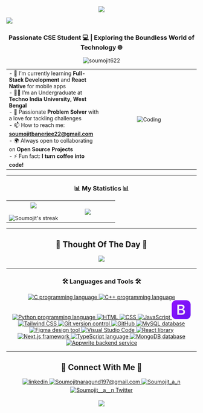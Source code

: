 <p align="center">
  <picture align="center">
    <img align="center" src="https://github.com/7oSkaaa/7oSkaaa/blob/main/Images/about_me.gif?raw=true" width="50px">
  </picture>
</p>

<!-- <h1 align="center">Hi 👋, I'm Soumojit Banerjee</h1> -->
<!-- <h1 align="center">
  <a href="https://github.com/Ratheshan03/readme-typing-svg"><img src="https://readme-typing-svg.herokuapp.com?lines=Computer+Science+Undergraduate;Frontend+Developer;DS%20|%20Web+Development%20Enthusiast;Aspiring+Learner&center=true&width=500&height=50"></a>
</h1> -->

<a href="https://github.com/Ratheshan03/readme-typing-svg"><img src="https://readme-typing-svg.herokuapp.com?lines=Hi+%F0%9F%91%8B%2C+I%27m+Soumojit+Banerjee&center=true&width=500&height=50"></a>

<h3 align="center">Passionate CSE Student 💻 | Exploring the Boundless World of Technology 🌐</h3>

<p align="center"> 
  <img src="https://komarev.com/ghpvc/?username=soumojit622&label=Profile%20views&color=0e75b6&style=flat" alt="soumojit622" /> 
</p>

<table align="center">
  <tr border="none">
    <td width="50%" align="left">
      - 🌱 I’m currently learning <b>Full-Stack Development</b> and <b>React Native</b> for mobile apps <br>
      - 🧑‍🎓 I’m an Undergraduate at <b>Techno India University, West Bengal</b> <br>
      - 💬 Passionate <b>Problem Solver</b> with a love for tackling challenges <br>
      - 📫 How to reach me: <a href="mailto:soumojitbanerjee22@gmail.com"><b>soumojitbanerjee22@gmail.com</b></a> <br>
      - 🌍 Always open to collaborating on <b>Open Source Projects</b> <br>
      - ⚡ Fun fact: <b>I turn coffee into code!</b>
    </td>
    <td width="50%" align="center">
      <img align="center" alt="Coding" width="450" src="https://repository-images.githubusercontent.com/588181932/e36ec678-7984-4cdd-8e4c-a3932772ff8e">
    </td>
  </tr>
</table>

---

<h3 align="center">📊 My Statistics 📊</h3>
<p align="center">
<table align="center">
  <tr border="none">
    <td width="50%" align="center">
      <img align="center" src="https://github-readme-stats.vercel.app/api?username=soumojit622&theme=dark&show_icons=true&count_private=true" />
      <br><br>
      <img title="🔥 Get streak stats for your profile at git.io/streak-stats" alt="Soumojit's streak" src="https://github-readme-streak-stats.herokuapp.com/?user=soumojit622&theme=dark&hide_border=false" />
    </td>
    <td width="50%" align="center">
      <img align="center" src="https://github-readme-stats.anuraghazra1.vercel.app/api/top-langs/?username=soumojit622&theme=dark&hide_border=false&no-bg=true&no-frame=true&langs_count=10"/>
    </td>
  </tr>
</table>
</p>

---

<!--Dynamic Quote card updated everyday at 12 PM-->
<h2 align="center">🌟 Thought Of The Day 🌟</h2>

<!--STARTS_HERE_QUOTE_CARD-->
<p align="center">
<img src="https://readme-daily-quotes.vercel.app/api?&quote=Music%20is%20like%20creating%20an%20emotional%20painting.%20The%20sounds%20are%20the%20colors.&theme=dark&bg_color=181818&author_color=ffeb95">
</p>
<!--ENDS_HERE_QUOTE_CARD-->

<!-- <h3 align="center">Connect with me:</h3>
<p align="center">
  <a href="https://www.youtube.com/@soumojitbanerjee7273" target="blank">
    <img align="center" src="https://img.icons8.com/fluency/48/000000/youtube-play.png" alt="YouTube" height="50" width="50" />
  </a>
  <a href="https://linkedin.com/in/soumojit-banerjee-4914b3228" target="blank">
    <img align="center" src="https://img.icons8.com/color/48/000000/linkedin.png" alt="LinkedIn" height="50" width="50" />
  </a>
  <a href="https://github.com/soumojit622" target="blank">
    <img align="center" src="https://img.icons8.com/ios-glyphs/48/000000/github.png" alt="GitHub" height="50" width="50" />
  </a>
  <a href="https://stackoverflow.com/users/22345746/soumojit-banerjee" target="blank">
    <img align="center" src="https://img.icons8.com/color/48/000000/stack-overflow.png" alt="Stack Overflow" height="50" width="50" />
  </a>
  <a href="https://www.facebook.com/soumojit.banerjee.125" target="blank">
    <img align="center" src="https://img.icons8.com/color/48/000000/facebook.png" alt="Facebook" height="50" width="50" />
  </a>
  <a href="https://www.instagram.com/soumo622/" target="blank">
    <img align="center" src="https://img.icons8.com/fluency/48/000000/instagram-new.png" alt="Instagram" height="50" width="50" />
  </a>
</p> -->

---

<h3 align="center">🛠️ Languages and Tools 🛠️</h3>
<p align="center"> 
  <a href="https://learn.microsoft.com/en-us/cpp/c-language/?view=msvc-160" target="_blank" rel="noreferrer"> 
    <img src="https://github.com/Scar1109/skill-icons/blob/Scar1109/icons/C.svg" alt="C programming language" width="50" height="50"/> 
  </a> 
  <a href="https://en.cppreference.com/w/cpp" target="_blank" rel="noreferrer"> 
    <img src="https://github.com/Scar1109/skill-icons/blob/Scar1109/icons/CPP.svg" alt="C++ programming language" width="50" height="50"/> 
  </a> 
  <a href="https://www.python.org" target="_blank" rel="noreferrer"> 
    <img src="https://github.com/Scar1109/skill-icons/blob/Scar1109/icons/Python-Light.svg" alt="Python programming language" width="50" height="50"/> 
  </a> 
  <a href="https://developer.mozilla.org/en-US/docs/Web/HTML" target="_blank" rel="noreferrer"> 
    <img src="https://github.com/Scar1109/skill-icons/blob/Scar1109/icons/HTML.svg" alt="HTML" width="50" height="50"/> 
  </a> 
  <a href="https://developer.mozilla.org/en-US/docs/Web/CSS" target="_blank" rel="noreferrer"> 
    <img src="https://github.com/Scar1109/skill-icons/blob/Scar1109/icons/CSS.svg" alt="CSS" width="50" height="50"/> 
  </a> 
  <a href="https://developer.mozilla.org/en-US/docs/Web/JavaScript" target="_blank" rel="noreferrer"> 
    <img src="https://github.com/Scar1109/skill-icons/blob/Scar1109/icons/JavaScript.svg" alt="JavaScript" width="50" height="50"/> 
  </a> 
  <a href="https://getbootstrap.com" target="_blank" rel="noreferrer"> 
    <img src="https://github.com/tandpfun/skill-icons/blob/main/icons/Bootstrap.svg" alt="Bootstrap framework" width="50" height="50"/> 
  </a> 
  <a href="https://tailwindcss.com" target="_blank" rel="noreferrer"> 
    <img src="https://github.com/Scar1109/skill-icons/blob/Scar1109/icons/TailwindCSS-Light.svg" alt="Tailwind CSS" width="50" height="50"/> 
  </a> 
  <a href="https://git-scm.com" target="_blank" rel="noreferrer"> 
    <img src="https://github.com/Scar1109/skill-icons/blob/Scar1109/icons/Git.svg" alt="Git version control" width="50" height="50"/> 
  </a> 
  <a href="https://github.com" target="_blank" rel="noreferrer"> 
    <img src="https://github.com/Scar1109/skill-icons/blob/Scar1109/icons/Github-Light.svg" alt="GitHub" width="50" height="50"/> 
  </a> 
  <a href="https://www.mysql.com" target="_blank" rel="noreferrer"> 
    <img src="https://github.com/Scar1109/skill-icons/blob/Scar1109/icons/MySQL-Light.svg" alt="MySQL database" width="50" height="50"/> 
  </a> 
  <a href="https://www.figma.com" target="_blank" rel="noreferrer"> 
    <img src="https://github.com/Scar1109/skill-icons/blob/Scar1109/icons/Figma-Light.svg" alt="Figma design tool" width="50" height="50"/> 
  </a> 
  <a href="https://code.visualstudio.com" target="_blank" rel="noreferrer"> 
    <img src="https://github.com/Scar1109/skill-icons/blob/Scar1109/icons/VSCode-Light.svg" alt="Visual Studio Code" width="50" height="50"/> 
  </a> 
  <a href="https://reactjs.org" target="_blank" rel="noreferrer"> 
    <img src="https://github.com/Scar1109/skill-icons/blob/Scar1109/icons/React-Light.svg" alt="React library" width="50" height="50"/> 
  </a> 
  <a href="https://nextjs.org" target="_blank" rel="noreferrer"> 
    <img src="https://github.com/Scar1109/skill-icons/blob/Scar1109/icons/NextJS-Light.svg" alt="Next.js framework" width="50" height="50"/> 
  </a> 
  <a href="https://www.typescriptlang.org" target="_blank" rel="noreferrer"> 
    <img src="https://github.com/Scar1109/skill-icons/blob/Scar1109/icons/TypeScript.svg" alt="TypeScript language" width="50" height="50"/> 
  </a> 
  <a href="https://www.mongodb.com" target="_blank" rel="noreferrer"> 
    <img src="https://github.com/Scar1109/skill-icons/blob/Scar1109/icons/MongoDB.svg" alt="MongoDB database" width="50" height="50"/> 
  </a> 
  <a href="https://www.appwrite.io" target="_blank" rel="noreferrer"> 
    <img src="https://github.com/Scar1109/skill-icons/blob/Scar1109/icons/Appwrite.svg" alt="Appwrite backend service" width="50" height="50"/> 
  </a> 
</p>

---

<!--Contact Section-->

<h2 align="center">🤝 Connect With Me 🤝 </h2>
<div align="center">
 <a href="https://linkedin.com/in/soumojit-banerjee-4914b3228" target="_blank">
<img src=https://img.shields.io/badge/linkedin-%231E77B5.svg?&style=for-the-badge&logo=linkedin&logoColor=white alt=linkedin style="margin-bottom: 5px;" />
</a>
  
<a href="mailto:soumojitbanerjee22@gmail.com" target="_blank">
<img src="https://img.shields.io/badge/Gmail-D14836?style=for-the-badge&logo=gmail&logoColor=white" alt=Soumojitnaragund197@gmail.com mail style="margin-bottom: 5px;" />
</a>

<a href="https://www.instagram.com/soumo622/" target="_blank">
<img src=https://img.shields.io/badge/Instagram-E4405F?style=for-the-badge&logo=instagram&logoColor=white alt=Soumojit_a_n Instagram style="margin-bottom: 5px;" />
</a>

<a href="https://twitter.com/Soumojit__a__n" target="_blank">
<img src="https://img.shields.io/badge/Twitter-1DA1F2?style=for-the-badge&logo=twitter&logoColor=white" alt="Soumojit__a__n Twitter" style="margin-bottom: 5px;" />
</a>
</div>

<!--Footer-->
<p align="center">
  <img src="https://capsule-render.vercel.app/api?type=waving&color=gradient&height=65&section=footer"/>
</p>
